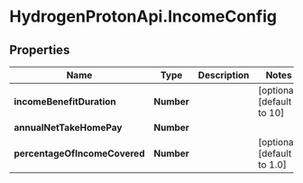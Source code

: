 # HydrogenProtonApi.IncomeConfig

## Properties
Name | Type | Description | Notes
------------ | ------------- | ------------- | -------------
**incomeBenefitDuration** | **Number** |  | [optional] [default to 10]
**annualNetTakeHomePay** | **Number** |  | 
**percentageOfIncomeCovered** | **Number** |  | [optional] [default to 1.0]


